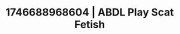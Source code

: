 ---
categories:
- Intimate rebellion
- AI lover POV
- AI-generated
- Erogenous zones
- Punk lovers
- ASMR
- Cosplay
- Creative kink
image: /assets/images/1746688968604.jpg
layout: post
seo:
  description: Featured content with high-quality Scat Fetish, ABDL Play. HD images
    available.
  keywords: Scat Fetish, ABDL Play
  og_image: /assets/images/1746688968604.jpg
  schema_type: VisualArtwork
tags:
- ABDL Play
- '#1746688968604'
- Scat Fetish
title: 1746688968604 | ABDL Play Scat Fetish
---